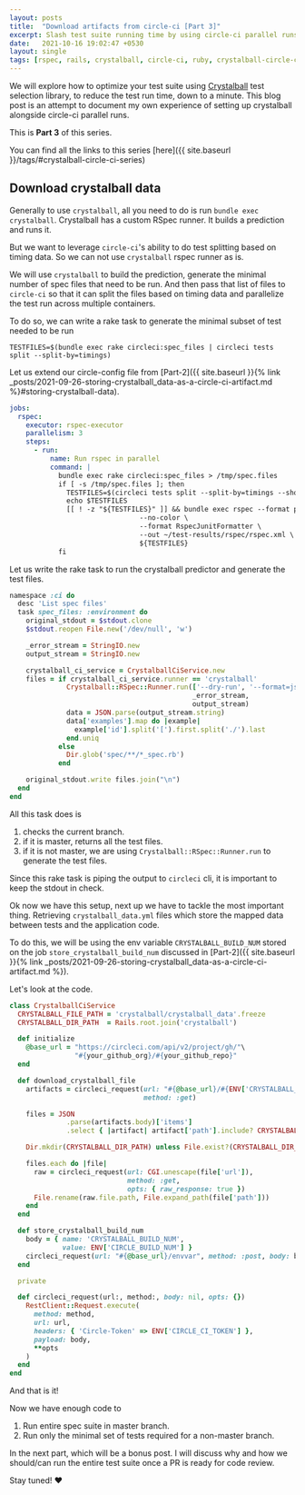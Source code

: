```yaml
---
layout: posts
title:  "Download artifacts from circle-ci [Part 3]"
excerpt: Slash test suite running time by using circle-ci parallel runs, splitting the test suite by timing data. Add crystalball magic to further boost the test run time
date:   2021-10-16 19:02:47 +0530
layout: single
tags: [rspec, rails, crystalball, circle-ci, ruby, crystalball-circle-ci-series, rake]
---
```

We will explore how to optimize your test suite using [Crystalball](https://github.com/toptal/crystalball) test selection library, to reduce the test run time, down to a minute. This blog post is an attempt to document my own experience of setting up crystalball alongside circle-ci parallel runs.

This is **Part 3** of this series.

You can find all the links to this series [here]({{ site.baseurl }}/tags/#crystalball-circle-ci-series)

## Download crystalball data

Generally to use `crystalball`, all you need to do is run `bundle exec crystalball`. Crystalball has a custom RSpec runner. It builds a prediction and runs it.

But we want to leverage `circle-ci`'s ability to do test splitting based on timing data. So we can not use `crystalball` rspec runner as is.

We will use `crystalball` to build the prediction, generate the minimal number of spec files that need to be run. And then pass that list of files to `circle-ci` so that it can split the files based on timing data and parallelize the test run across multiple containers.

To do so, we can write a rake task to generate the minimal subset of test needed to be run

``` shell
TESTFILES=$(bundle exec rake circleci:spec_files | circleci tests split --split-by=timings)
```

Let us extend our circle-config file from [Part-2]({{ site.baseurl }}{% link _posts/2021-09-26-storing-crystalball_data-as-a-circle-ci-artifact.md %}#storing-crystalball-data).

``` yaml
jobs:
  rspec:
    executor: rspec-executor
    parallelism: 3
    steps:
      - run:
          name: Run rspec in parallel
          command: |
            bundle exec rake circleci:spec_files > /tmp/spec.files
            if [ -s /tmp/spec.files ]; then
              TESTFILES=$(circleci tests split --split-by=timings --show-counts /tmp/spec.files)
              echo $TESTFILES
              [[ ! -z "${TESTFILES}" ]] && bundle exec rspec --format progress \
                                --no-color \
                                --format RspecJunitFormatter \
                                --out ~/test-results/rspec/rspec.xml \
                                ${TESTFILES}
            fi
```

Let us write the rake task to run the crystalball predictor and generate the test files.

``` ruby
namespace :ci do
  desc 'List spec files'
  task spec_files: :environment do
    original_stdout = $stdout.clone
    $stdout.reopen File.new('/dev/null', 'w')

    _error_stream = StringIO.new
    output_stream = StringIO.new

    crystalball_ci_service = CrystalballCiService.new
    files = if crystalball_ci_service.runner == 'crystalball'
              Crystalball::RSpec::Runner.run(['--dry-run', '--format=json'],
                                             _error_stream,
                                             output_stream)
              data = JSON.parse(output_stream.string)
              data['examples'].map do |example|
                example['id'].split('[').first.split('./').last
              end.uniq
            else
              Dir.glob('spec/**/*_spec.rb')
            end

    original_stdout.write files.join("\n")
  end
end
```

All this task does is
1. checks the current branch.
2. if it is master, returns all the test files.
3. if it is not master, we are using `Crystalball::RSpec::Runner.run` to generate the test files.

Since this rake task is piping the output to `circleci` cli, it is important to keep the stdout in check.

Ok now we have this setup, next up we have to tackle the most important thing. Retrieving `crystalball_data.yml` files which store the mapped data between tests and the application code.

To do this, we will be using the env variable `CRYSTALBALL_BUILD_NUM` stored on the job `store_crystalball_build_num` discussed in [Part-2]({{ site.baseurl }}{% link _posts/2021-09-26-storing-crystalball_data-as-a-circle-ci-artifact.md %}).

Let's look at the code.

``` ruby
class CrystalballCiService
  CRYSTALBALL_FILE_PATH = 'crystalball/crystalball_data'.freeze
  CRYSTALBALL_DIR_PATH  = Rails.root.join('crystalball')

  def initialize
    @base_url = "https://circleci.com/api/v2/project/gh/"\
                "#{your_github_org}/#{your_github_repo}"
  end

  def download_crystalball_file
    artifacts = circleci_request(url: "#{@base_url}/#{ENV['CRYSTALBALL_BUILD_NUM']}/artifacts",
                                 method: :get)

    files = JSON
              .parse(artifacts.body)['items']
              .select { |artifact| artifact['path'].include? CRYSTALBALL_FILE_PATH }

    Dir.mkdir(CRYSTALBALL_DIR_PATH) unless File.exist?(CRYSTALBALL_DIR_PATH)

    files.each do |file|
      raw = circleci_request(url: CGI.unescape(file['url']),
                             method: :get,
                             opts: { raw_response: true })
      File.rename(raw.file.path, File.expand_path(file['path']))
    end
  end

  def store_crystalball_build_num
    body = { name: 'CRYSTALBALL_BUILD_NUM',
             value: ENV['CIRCLE_BUILD_NUM'] }
    circleci_request(url: "#{@base_url}/envvar", method: :post, body: body)
  end

  private

  def circleci_request(url:, method:, body: nil, opts: {})
    RestClient::Request.execute(
      method: method,
      url: url,
      headers: { 'Circle-Token' => ENV['CIRCLE_CI_TOKEN'] },
      payload: body,
      **opts
    )
  end
end
```

And that is it!

Now we have enough code to
1. Run entire spec suite in master branch.
2. Run only the minimal set of tests required for a non-master branch.

In the next part, which will be a bonus post. I will discuss why and how we should/can run the entire test suite once a PR is ready for code review.

Stay tuned! :heart:
